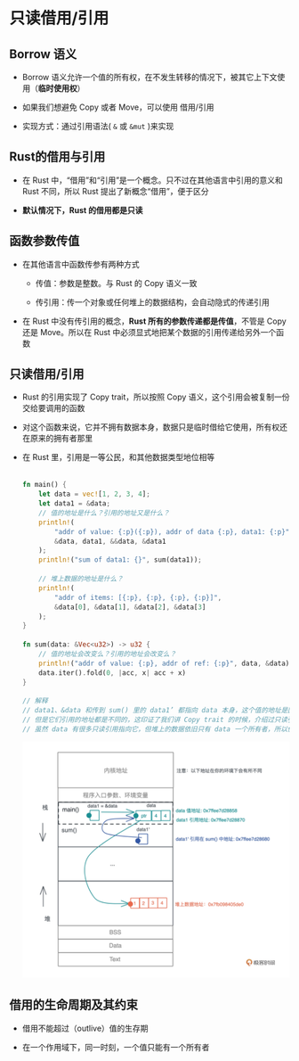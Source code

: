 # 只读借用/引用

## Borrow 语义

*   Borrow 语义允许一个值的所有权，在不发生转移的情况下，被其它上下文使用（**临时使用权**）

*   如果我们想避免 Copy 或者 Move，可以使用 借用/引用

*   实现方式：通过引用语法( `&` 或 `&mut` )来实现

## Rust的借用与引用

*   在 Rust 中，“借用”和“引用”是一个概念。只不过在其他语言中引用的意义和 Rust 不同，所以 Rust 提出了新概念“借用”，便于区分

*   **默认情况下，Rust 的借用都是只读**

## 函数参数传值

*   在其他语言中函数传参有两种方式

    *   传值：参数是整数。与 Rust 的 Copy 语义一致

    *   传引用：传一个对象或任何堆上的数据结构，会自动隐式的传递引用

*   在 Rust 中没有传引用的概念，**Rust 所有的参数传递都是传值**，不管是 Copy 还是 Move。所以在 Rust 中必须显式地把某个数据的引用传递给另外一个函数

## 只读借用/引用

*   Rust 的引用实现了 Copy trait，所以按照 Copy 语义，这个引用会被复制一份交给要调用的函数

*   对这个函数来说，它并不拥有数据本身，数据只是临时借给它使用，所有权还在原来的拥有者那里

*   在 Rust 里，引用是一等公民，和其他数据类型地位相等

    ```rust

    fn main() {
        let data = vec![1, 2, 3, 4];
        let data1 = &data;
        // 值的地址是什么？引用的地址又是什么？
        println!(
            "addr of value: {:p}({:p}), addr of data {:p}, data1: {:p}",
            &data, data1, &&data, &data1
        );
        println!("sum of data1: {}", sum(data1));

        // 堆上数据的地址是什么？
        println!(
            "addr of items: [{:p}, {:p}, {:p}, {:p}]",
            &data[0], &data[1], &data[2], &data[3]
        );
    }

    fn sum(data: &Vec<u32>) -> u32 {
        // 值的地址会改变么？引用的地址会改变么？
        println!("addr of value: {:p}, addr of ref: {:p}", data, &data);
        data.iter().fold(0, |acc, x| acc + x)
    }

    // 解释
    // data1、&data 和传到 sum() 里的 data1’ 都指向 data 本身，这个值的地址是固定的
    // 但是它们引用的地址都是不同的，这印证了我们讲 Copy trait 的时候，介绍过只读引用实现了 Copy trait，也就意味着引用的赋值、传参都会产生新的浅拷贝
    // 虽然 data 有很多只读引用指向它，但堆上的数据依旧只有 data 一个所有者，所以值的任意多个引用并不会影响所有权的唯一性
    ```

    ![](image/1_vpNt5_B70V.webp)

## 借用的生命周期及其约束

*   借用不能超过（outlive）值的生存期

*   在一个作用域下，同一时刻，一个值只能有一个所有者
